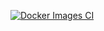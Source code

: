 [![Docker Images CI](https://github.com/lukaszsedek/titanic/actions/workflows/docker-image.yml/badge.svg)](https://github.com/lukaszsedek/titanic/actions/workflows/docker-image.yml)